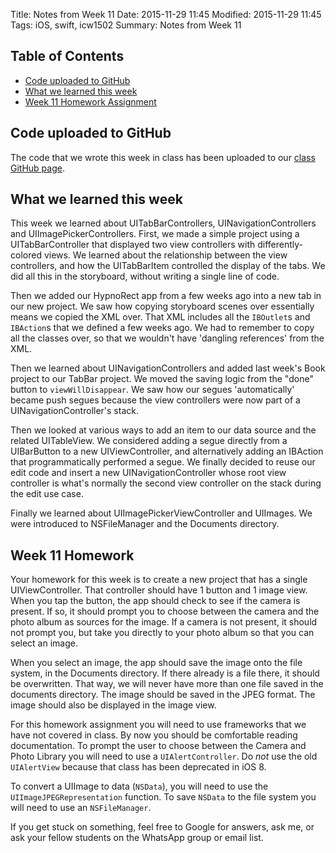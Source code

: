 Title: Notes from Week 11
Date: 2015-11-29 11:45
Modified: 2015-11-29 11:45
Tags: iOS, swift, icw1502
Summary: Notes from Week 11

## Table of Contents

* [Code uploaded to GitHub](#toc1)
* [What we learned this week](#toc2)
* [Week 11 Homework Assignment](#toc3)

## <a name="toc1"></a>Code uploaded to GitHub

The code that we wrote this week in class has been uploaded to our [class GitHub page](https://github.com/aijaz/icw1502).

## <a name="toc2"></a>What we learned this week

This week we learned about UITabBarControllers, UINavigationControllers and UIImagePickerControllers. First, we made a simple project using a UITabBarController that displayed two view controllers with differently-colored views. We learned about the relationship between the view controllers, and how the UITabBarItem controlled the display of the tabs. We did all this in the storyboard, without writing a single line of code. 

Then we added our HypnoRect app from a few weeks ago into a new tab in our new project. We saw how copying storyboard scenes over essentially means we copied the XML over. That XML includes all the `IBOutlet`s and `IBAction`s that we defined a few weeks ago. We had to remember to copy all the classes over, so that we wouldn't have 'dangling references' from the XML.

Then we learned about UINavigationControllers and added last week's Book project to our TabBar project. We moved the saving logic from the "done" button to `viewWillDisappear`. We saw how our segues 'automatically' became push segues because the view controllers were now part of a UINavigationController's stack. 

Then we looked at various ways to add an item to our data source and the related UITableView. We considered adding a segue directly from a UIBarButton to a new UIViewController, and alternatively adding an IBAction that programmatically performed a segue. We finally decided to reuse our edit code and insert a new UINavigationController whose root view controller is what's normally the second view controller on the stack during the edit use case. 

Finally we learned about UIImagePickerViewController and UIImages. We were introduced to NSFileManager and the Documents directory.

## <a name="toc3"></a>Week 11 Homework

Your homework for this week is to create a new project that has a single UIViewController. That controller should have 1 button and 1 image view. When you tap the button, the app should check to see if the camera is present. If so, it should prompt you to choose between the camera and the photo album as sources for the image. If a camera is not present, it should not prompt you, but take you directly to your photo album so that you can select an image. 

When you select an image, the app should save the image onto the file system, in the Documents directory. If there already is a file there, it should be overwritten. That way, we will never have more than one file saved in the documents directory. The image should be saved in the JPEG format. The image should also be displayed in the image view.

For this homework assignment you will need to use frameworks that we have not covered in class. By now you should be comfortable reading documentation. To prompt the user to choose between the Camera and Photo Library you will need to use a `UIAlertController`. Do *not* use the old `UIAlertView` because that class has been deprecated in iOS 8. 

To convert a UIImage to data (`NSData`), you will need to use the `UIImageJPEGRepresentation` function. To save `NSData` to the file system you will need to use an `NSFileManager`.  

If you get stuck on something, feel free to Google for answers, ask me, or ask your fellow students on the WhatsApp group or email list. 
